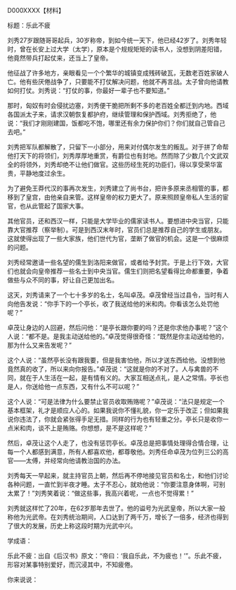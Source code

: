 D000XXXX【材料】

标题：乐此不疲

刘秀27岁跟随哥哥起兵，30岁称帝，到如今统一天下，他已经42岁了。刘秀年轻时，曾在长安上过大学（太学），原本是个规规矩矩的读书人，没想到阴差阳错，他竟然带兵打起仗来，还当上了皇帝。

他征战了许多地方，亲眼看见一个个繁华的城镇变成残砖破瓦，无数老百姓家破人亡。他有些厌倦战争了，只要能不打仗解决问题，他就不再言战。太子曾向他请教如何打仗。刘秀说：“打仗的事，你最好一辈子也不要知道。”

那时，匈奴有时会侵扰边塞，刘秀便干脆把所剩不多的老百姓全都迁到内地。西域各国派太子来，请求汉朝恢复都护府，继续管理和保护西域。刘秀拒绝了，他说：“我们才刚刚建国，饭都吃不饱，哪里还有余力保护你们？你们就自己管自己去吧。”

刘秀把军队都解散了，只留下一小部分，用来对付偶尔发生的叛乱。对于拼了命帮他打天下的将领们，刘秀厚厚地重赏，有爵位也有封地。然而除了少数几个文武双全的将领外，刘秀却绝不让他们做官。这些历经生死的功臣们，得以享受荣华富贵，平静地度过余生。

为了避免王莽代汉的事再次发生，刘秀建立了尚书台，把许多原来丞相管的事，都移到了皇宫，由他亲自来管。这样皇帝的权力更大了。原来照顾皇帝私人生活的宦官，也从此管起了国家大事。

其他官员，还和西汉一样，只能是大学毕业的儒家读书人。要想进中央当官，只能靠大官推荐（察举制）。可是到西汉末年时，官员们总是推荐自己的学生或朋友。这就使得出现了一些大家族，他们世代为官，垄断了做官的机会。这是一个很麻烦的问题。

刘秀经常邀请一些名望的儒生到洛阳来做官，或者给予封赏。于是上行下效，大官们也就会向皇帝推荐一些名士到中央当官。儒生们则把名望看得比命都重要，争着做些与众不同的事，好让自己更加出名。

这天，刘秀请来了一个七十多岁的名士，名叫卓茂。卓茂曾经当过县令，当时有人向他告发说：“你手下的一个亭长，收了我送给他的米和肉。你看该怎么处罚他呢？”

卓茂让身边的人回避，然后问他：“是亭长跟你要的吗？还是你求他办事呢？”这个人说：“都不是。是我主动送给他的。”卓茂觉得很奇怪：“既然是你主动送给他的，那为什么又来告发呢？”

这个人说：“虽然亭长没有跟我要，但是我害怕他，所以才送东西给他。没想到他竟然真的收了，所以来向你报告。”卓茂说：“这就是你的不对了。人与禽兽的不同，就在于人生活在一起，是有情有义的。大家互相送点礼，是人之常情。亭长也是人，你送给他一点东西，又有什么不可以呢？”

这个人说：“可是法律为什么要禁止官员收取贿赂呢？”卓茂说：“法只是规定一个基本框架，礼才是顺应人心的。如果我说你不懂礼貌，你一定乐于改正；但如果我说你违法了，你就会紧张得手足无措。同样的行为也有轻重之分。亭长只是收你一点米和肉，谈不上是贿赂。你想想，是不是这样呢？”

然后，卓茂让这个人走了，也没有惩罚亭长。卓茂总是把事情处理得合情合理，让每一个人都感到满意，所有人都喜欢他，都尊敬他。刘秀任命卓茂为位列三公的高官——太傅，并经常向他请教治国的办法。

刘秀每天一早起来，就主持官员上朝，然后再不停地接见官员和名士，和他们讨论各种问题，一直忙到半夜才睡。太子不忍心，就劝他说：“你要注意身体啊，可别太累了！”刘秀笑着说：“做这些事，我高兴着呢，一点也不觉得累！”

刘秀就这样忙了20年，在62岁那年去世了。他的谥号为光武皇帝，所以大家一般称他为光武帝。在刘秀统治期间，人口达到了两千万，增长了一倍多，经济也得到了很大的发展，历史上称这段时期为光武中兴。



学成语：

乐此不疲：出自《后汉书》原文：“帝曰：‘我自乐此，不为疲也！’”。乐此不疲，形容对某事特别爱好，而沉浸其中，不知疲倦。



你来说说：

